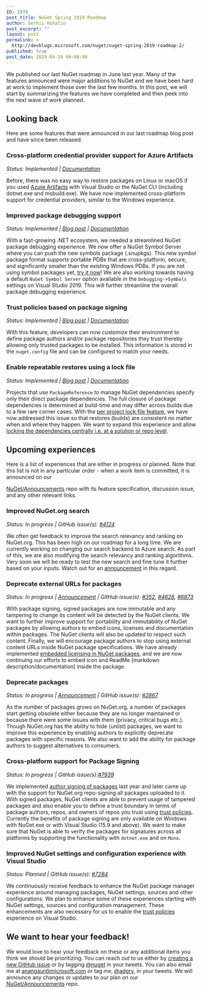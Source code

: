 ```yaml
---
ID: 1038
post_title: NuGet Spring 2019 Roadmap
author: Serhii Rohatin
post_excerpt: ""
layout: post
permalink: >
  http://devblogs.microsoft.com/nuget/nuget-spring-2019-roadmap-2/
published: true
post_date: 2019-04-10 00:00:00
---
```

We published our last NuGet roadmap in June last year. Many of the features announced were major additions to NuGet and we have been hard at work to implement those over the last few months. In this post, we will start by summarizing the features we have completed and then peek into the next wave of work planned.

## Looking back

Here are some features that were announced in our last roadmap blog post and have since been released.

### Cross-platform credential provider support for Azure Artifacts

*Status: Implemented | [Documentation][1]*

Before, there was no easy way to restore packages on Linux or macOS if you used [Azure Artifacts][2] with Visual Studio or the NuGet CLI (including dotnet.exe and msbuild.exe). We have now implemented cross-platform support for credential providers, similar to the Windows experience.

### Improved package debugging support

*Status: Implemented | [Blog post][3] | [Documentation][4]*

With a fast-growing .NET ecosystem, we needed a streamlined NuGet package debugging experience. We now offer a NuGet Symbol Server where you can push the new symbols package (.snupkgs). This new symbol package format supports portable PDBs that are cross-platform, secure, and significantly smaller than the existing Windows PDBs. If you are not using symbol packages yet, [try it now][4]! We are also working towards having a default `NuGet Symbol Server` option available in the `Debugging->Symbols` settings on Visual Studio 2019. This will further streamline the overall package debugging experience.

### Trust policies based on package signing

*Status: Implemented | [Blog post][5] | [Documentation][6]*

With this feature, developers can now customize their environment to define package authors and/or package repositories they trust thereby allowing only trusted packages to be installed. This information is stored in the `nuget.config` file and can be configured to match your needs.

### Enable repeatable restores using a lock file

*Status: Implemented | [Blog post][7] | [Documentation][8]*

Projects that use `PackageReference` to manage NuGet dependencies specify only their direct package dependencies. The full closure of package dependencies is determined at build-time and may differ across builds due to a few rare corner cases. With the [per project lock file feature][8], we have now addressed this issue so that restores (builds) are consistent no matter when and where they happen. We want to expand this experience and allow [locking the dependencies centrally i.e. at a solution or repo level][9].

## Upcoming experiences

Here is a list of experiences that are either in progress or planned. Note that this list is not in any particular order - when a work item is committed, it is announced on our

[NuGet/Announcements][10] repo with its feature specification, discussion issue, and any other relevant links.

### Improved NuGet.org search

*Status: In progress | GitHub issue(s): [#4124][11]*

We often get feedback to improve the search relevancy and ranking on NuGet.org. This has been high on our roadmap for a long time. We are currently working on changing our search backend to Azure search. As part of this, we are also modifying the search relevancy and ranking algorithms. Very soon we will be ready to test the new search and fine tune it further based on your inputs. Watch out for an [announcement][10] in this regard.

### Deprecate external URLs for packages

*Status: In progress | [Announcement][12] | GitHub issue(s): [#352][13], [#4628][14], [#6873][15]*

With package signing, signed packages are now immutable and any tampering to change its content will be detected by the NuGet clients. We want to further improve support for portability and immutability of NuGet packages by allowing authors to embed icons, licenses and documentation within packages. The NuGet clients will also be updated to respect such content. Finally, we will encourage package authors to stop using external content URLs inside NuGet package specifications. We have already implemented [embedded licensing in NuGet packages][16], and we are now continuing our efforts to embed icon and ReadMe (markdown description/documentation) inside the package.

### Deprecate packages

*Status: In progress | [Announcement][17] | GitHub issue(s): [#2867][18]*

As the number of packages grows on NuGet.org, a number of packages start getting obsolete either because they are no longer maintained or because there were some issues with them (privacy, critical bugs etc.). Though NuGet.org has the ability to hide (unlist) packages, we want to improve this experience by enabling authors to explicitly deprecate packages with specific reasons. We also want to add the ability for package authors to suggest alternatives to consumers.

### Cross-platform support for Package Signing

*Status: In progress | GitHub issue(s):[#7939][19]*

We implemented [author signing of packages][20] last year and later came up with the support for NuGet.org repo-signing all packages uploaded to it. With signed packages, NuGet clients are able to prevent usage of tampered packages and also enable you to define a trust boundary in terms of package authors, repos, and owners of repos you trust using [trust policies][5]. Currently the benefits of package signing are only available on Windows with NuGet.exe or with Visual Studio (15.9 and above). We want to make sure that NuGet is able to verify the packages for signatures across all platforms by supporting the functionality with `dotnet.exe` and on `Mono`.

### Improved NuGet settings and configuration experience with Visual Studio

*Status: Planned | GitHub issue(s): [#7284][21]*

We continuously receive feedback to enhance the NuGet package manager experience around managing packages, NuGet settings, sources and other configurations. We plan to enhance some of these experiences starting with NuGet settings, sources and configuration management. These enhancements are also necessary for us to enable the [trust policies][5] experience on Visual Studio.

## We want to hear your feedback!

We would love to hear your feedback on these or any additional items you think we should be prioritizing. You can reach out to us either by [creating a new GitHub issue][22] or by tagging [@nuget][23] in your tweets. You can also email me at <anangaur@microsoft.com> or tag me, [@adgrv][24], in your tweets. We will announce any changes or updates to our plan on our [NuGet/Announcements][25] repo.

 [1]: https://github.com/Microsoft/artifacts-credprovider/blob/master/README.md
 [2]: https://www.visualstudio.com/team-services/package-management
 [3]: https://blog.nuget.org/20181116/Improved-debugging-experience-with-the-NuGet-org-symbol-server-and-snupkg.html
 [4]: https://docs.microsoft.com/en-us/nuget/create-packages/symbol-packages-snupkg
 [5]: https://blog.nuget.org/20181205/Lock-down-your-dependencies-using-configurable-trust-policies.html
 [6]: https://docs.microsoft.com/en-us/nuget/consume-packages/installing-signed-packages#configure-package-signature-requirements
 [7]: https://blog.nuget.org/20181217/Enable-repeatable-package-restores-using-a-lock-file.html
 [8]: https://docs.microsoft.com/en-us/nuget/consume-packages/package-references-in-project-files#locking-dependencies
 [9]: https://github.com/NuGet/Home/wiki/Centrally-managing-NuGet-packages
 [10]: https://github.com/NuGet/Announcements/issues
 [11]: https://github.com/NuGet/NuGetGallery/issues/4124
 [12]: https://github.com/NuGet/Announcements/issues/29
 [13]: https://github.com/NuGet/Home/issues/352
 [14]: https://github.com/NuGet/Home/issues/4628
 [15]: https://github.com/NuGet/Home/issues/6873
 [16]: https://github.com/NuGet/Announcements/issues/32
 [17]: https://github.com/NuGet/Announcements/issues/33
 [18]: https://github.com/NuGet/Home/issues/2867
 [19]: https://github.com/NuGet/Home/issues/7939
 [20]: https://blog.nuget.org/20180522/Introducing-signed-package-submissions.html
 [21]: https://github.com/NuGet/Home/issues/7284
 [22]: https://github.com/NuGet/Home/issues/new
 [23]: https://twitter.com/nuget
 [24]: https://twitter.com/adgrv
 [25]: https://github.com/NuGet/Announcements